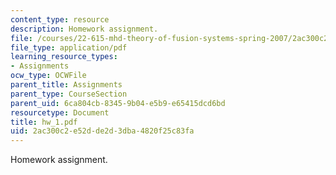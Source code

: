 ```yaml
---
content_type: resource
description: Homework assignment.
file: /courses/22-615-mhd-theory-of-fusion-systems-spring-2007/2ac300c2e52dde2d3dba4820f25c83fa_hw_1.pdf
file_type: application/pdf
learning_resource_types:
- Assignments
ocw_type: OCWFile
parent_title: Assignments
parent_type: CourseSection
parent_uid: 6ca804cb-8345-9b04-e5b9-e65415dcd6bd
resourcetype: Document
title: hw_1.pdf
uid: 2ac300c2-e52d-de2d-3dba-4820f25c83fa
---
```

Homework assignment.

